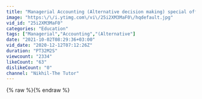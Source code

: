 ```yaml
---
title: "Managerial Accounting (Alternative decision making) special offer '2nd class'"
image: "https:\/\/i.ytimg.com\/vi\/25i2XM3MaF0\/hqdefault.jpg"
vid_id: "25i2XM3MaF0"
categories: "Education"
tags: ["Managerial","Accounting","(Alternative"]
date: "2021-10-02T08:29:36+03:00"
vid_date: "2020-12-12T07:12:26Z"
duration: "PT32M2S"
viewcount: "2334"
likeCount: "63"
dislikeCount: "0"
channel: "Nikhil-The Tutor"
---
```

{% raw %}{% endraw %}
